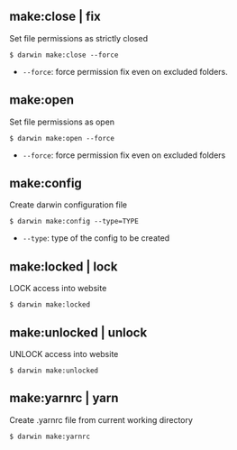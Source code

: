
make:close | fix
----------------
Set file permissions as strictly closed

```
$ darwin make:close --force
```

- `--force`: force permission fix even on excluded folders.


make:open
---------
Set file permissions as open

```
$ darwin make:open --force
```

- `--force`: force permission fix even on excluded folders


make:config
-----------
Create darwin configuration file

```
$ darwin make:config --type=TYPE
```

- `--type`: type of the config to be created


make:locked | lock
------------------
LOCK access into website

```
$ darwin make:locked
```


make:unlocked | unlock
----------------------
UNLOCK access into website

```
$ darwin make:unlocked
```


make:yarnrc | yarn
----------------------
Create .yarnrc file from current working directory

```
$ darwin make:yarnrc
```